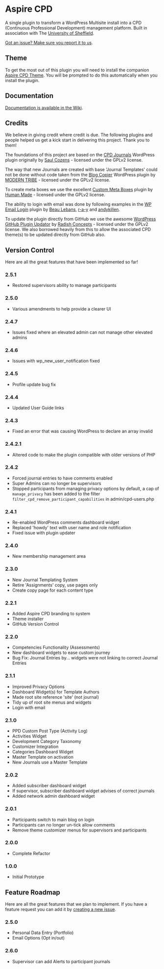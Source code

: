 # Aspire CPD

A single plugin to transform a WordPress Multisite install into a CPD (Continuous Professional Development) management platform. Built in association with The [University of Sheffield](http://www.sheffield.ac.uk/).

[Got an issue? Make sure you report it to us](https://github.com/mkdo/cpd/issues).

## Theme

To get the most out of this plugin you will need to install the companion [Aspire CPD Theme](https://github.com/mkdo/aspire-cpd). You will be prompted to do this automatically when you install the plugin.

## Documentation

[Documentation is available in the Wiki](https://github.com/mkdo/cpd/wiki).

## Credits

We believe in giving credit where credit is due. The following plugins and people helped us get a kick start in delivering this project. Thank you to them!

The foundations of this project are based on the [CPD Journals](http://wordpress.org/plugins/cpd-journals/) WordPress plugin originally by [Saul Cozens](http://saulcozens.co.uk) - licensed under the GPLv2 license.

The way that new Journals are created with base 'Journal Templates' could not be done without code taken from the [Blog Copier](https://wordpress.org/plugins/blog-copier) WordPress plugin by [MODERN TRIBE](https://tri.be/) - licensed under the GPLv2 license.

To create meta boxes we use the excellent [Custom Meta Boxes](https://github.com/humanmade/Custom-Meta-Boxes) plugin by [Human Made](https://hmn.md/) - licensed under the GPLv2 license.

The ability to login with email was done by following examples in the [WP Email Login](https://wordpress.org/plugins/wp-email-login/) plugin by [Beau Lebans](https://profiles.wordpress.org/beaulebens/), [r-a-y](https://profiles.wordpress.org/r-a-y/) and [andykillen](https://profiles.wordpress.org/andykillen/).

To update the plugin directly from GitHub we use the awesome [WordPress GitHub Plugin Updator](https://github.com/radishconcepts/WordPress-GitHub-Plugin-Updater) by [Radish Concepts](http://www.radishconcepts.com/) - licensed under the GPLv2 license. We also borrowed heavily from this to allow the associated CPD theme(s) to be updated directly from GitHub also.

## Version Control

Here are all the great features that have been implemented so far!

### 2.5.1
- Restored supervisors ability to manage participants

### 2.5.0
- Various amendments to help provide a clearer UI

### 2.4.7
- Issues fixed where an elevated admin can not manage other elevated admins

### 2.4.6
- Issues with wp_new_user_notification fixed

### 2.4.5
- Profile update bug fix

### 2.4.4
- Updated User Guide links

### 2.4.3
- Fixed an error that was causing WordPress to declare an array invalid

### 2.4.2.1
- Altered code to make the plugin compatible with older versions of PHP

### 2.4.2

- Forced journal entries to have comments enabled
- Super Admins can no longer be supervisors
- Stopped participants from managing privacy options by default, a cap of `manage_privacy` has been added to the filter `filter_cpd_remove_participant_capabilities` in admin/cpd-users.php

### 2.4.1

- Re-enabled WordPress comments dashboard widget
- Replaced 'howdy' text with user name and role notification
- Fixed issue with plugin updater

### 2.4.0

- New membership management area

### 2.3.0

- New Journal Templating System
- Retire 'Assignments' copy, use pages only
- Create copy page for each content type

### 2.2.1

- Added Aspire CPD branding to system
- Theme installer
- GitHub Version Control

### 2.2.0

- Competencies Functionality (Assessments)
- New dashboard widgets to ease custom journey
- Bug Fix: Journal Entries by... widgets were not linking to correct Journal Entries

### 2.1.1

- Improved Privacy Options
- Dashboard Widget(s) for Template Authors
- Made root site reference 'site' (not journal)
- Tidy up of root site menus and widgets
- Login with email

### 2.1.0

- PPD Custom Post Type (Activity Log)
- Activities Widget
- Development Category Taxonomy
- Customizer Integration
- Categories Dashboard Widget
- Master Template on activation
- New Journals use a Master Template

### 2.0.2

- Added subscriber dashboard widget
- If supervisor, subscriber dashboard widget advises of correct journals
- Added network admin dashboard widget

### 2.0.1

- Participants switch to main blog on login
- Participants can no longer un-tick allow comments
- Remove theme customizer menus for supervisors and participants

### 2.0.0

- Complete Refactor

### 1.0.0

- Initial Prototype

## Feature Roadmap

Here are all the great features that we plan to implement. If you have a feature request you can add it by [creating a new issue](https://github.com/mkdo/cpd/issues).

### 2.5.0

- Personal Data Entry (Portfolio)
- Email Options (Opt in/out)

### 2.6.0

- Supervisor can add Alerts to participant journals
